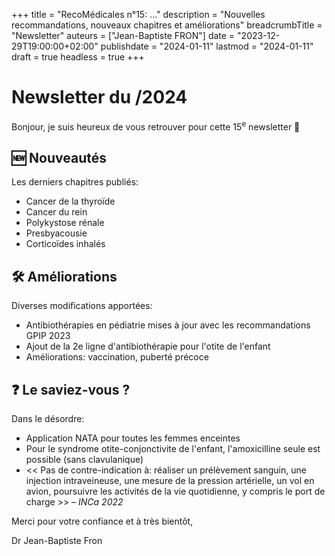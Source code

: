 +++
title = "RecoMédicales n°15: ..."
description = "Nouvelles recommandations, nouveaux chapitres et améliorations"
breadcrumbTitle = "Newsletter"
auteurs = ["Jean-Baptiste FRON"]
date = "2023-12-29T19:00:00+02:00"
publishdate = "2024-01-11"
lastmod = "2024-01-11"
draft = true
headless = true
+++

# Newsletter du /2024

Bonjour, je suis heureux de vous retrouver pour cette 15<sup>e</sup> newsletter 📰

## 🆕 Nouveautés

Les derniers chapitres publiés:

- Cancer de la thyroïde
- Cancer du rein
- Polykystose rénale
- Presbyacousie
- Corticoïdes inhalés

## 🛠️ Améliorations

Diverses modifications apportées:

- Antibiothérapies en pédiatrie mises à jour avec les recommandations GPIP 2023
- Ajout de la 2e ligne d'antibiothérapie pour l'otite de l'enfant
- Améliorations: vaccination, puberté précoce

## ❓ Le saviez-vous ?

Dans le désordre:

- Application NATA pour toutes les femmes enceintes
- Pour le syndrome otite-conjonctivite de l'enfant, l'amoxicilline seule est possible (sans clavulanique)
- << Pas de contre-indication à: réaliser un prélèvement sanguin, une injection intraveineuse, une mesure de la pression artérielle, un vol en avion, poursuivre les activités de la vie quotidienne, y compris le port de charge >> – *INCa 2022*

Merci pour votre confiance et à très bientôt,

Dr Jean-Baptiste Fron
